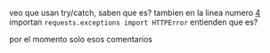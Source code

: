 veo que usan try/catch, saben que es? 
tambien en la linea numero [4](https://github.com/danielcabreraufm/contact_manager/blob/master/CONTACT_MANAGER.py#L4) importan `requests.exceptions import HTTPError` entienden que es?

por el momento solo esos comentarios
